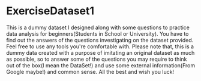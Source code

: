 # ExerciseDataset1
This is a dummy dataset I designed along with some questions to practice data analysis for beginners(Students in School or University). You have to find out the answers of the questions investigating on the dataset provided. Feel free to use any tools you're comfortable with. Please note that, this is a dummy data created with a purpose of imitating an original dataset as much as possible, so to answer some of the questions you may require to think out of the box(I mean the DataSet!) and use some external information(From Google maybe!) and common sense. All the best and wish you luck!

